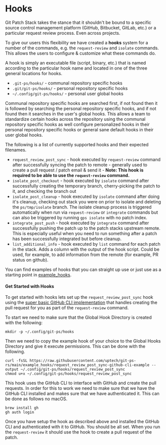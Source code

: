 # Hooks

Git Patch Stack takes the stance that it shouldn't be bound to a specific
source control management platform (GitHub, Bitbucket, GitLab, etc.) or a
particular request review process. Even across projects.

To give our users this flexibility we have created a **hooks** system for a
number of the commands, e.g. the `request-review` and `isolate` commands. This
allows the users to configure & customize what these commands do.

A hook is simply an executable file (script, binary, etc.) that is named
according to the particular hook name and located in one of the three general
locations for hooks.

- `.git-ps/hooks/` - communal repository specific hooks
- `.git/git-ps/hooks/` - personal repository specific hooks
- `~/.config/git-ps/hooks/` - personal user global hooks

Communal repository specific hooks are searched first, if not found then it
is followed by searching the personal repository specific hooks, and if not
found then it searches in the user's global hooks. This allows a team to
standardize certain hooks across the repository using the communal repository
specific hooks as well configure personalized hooks in their personal
repository specific hooks or general sane default hooks in their user global
hooks.

The following is a list of currently supported hooks and their expected
filenames.

- `request_review_post_sync` - hook executed by `request-review` command after
	successfully syncing the patch to remote - generally used to create a pull
	request / patch email & send it - **Note: This hook is required to be able
	to use the `request-review` command.**
- `isolate_post_checkout` - hook executed by `isolate` command after
	successfully creating the temporary branch, cherry-picking the patch to it,
	and checking the branch out
- `isolate_post_cleanup` - hook executed by `isolate` command after doing it's
	cleanup, checking out stack you were on prior to isolate and deleting the
	`ps/tmp/isolate` branch. The isolate cleanup process is triggered
	automatically when run via `request-review` or `integrate` commands but can
	also be triggered by running `gps isolate` with no patch index.
- `integrate_post_push` - hook executed by `integrate` command after
	successfully pushing the patch up to the patch stacks upstream remote.
	This is especially useful when you need to run something after a patch
	has been successfully integrated but before cleanup.
- `list_additional_info` - hook executed by `list` command for each patch in
  the stack. Adds a column with the output of the hook script. Could be used,
	for example, to add information from the remote (for example, PR status on github).

You can find examples of hooks that you can straight up use or just use as a
starting point in [example_hooks](https://github.com/uptech/git-ps-rs/tree/main/example_hooks).

#### Get Started with Hooks

To get started with hooks lets set up the `request_review_post_sync` hook using
the [super basic GitHub CLI
implementation](https://github.com/uptech/git-ps-rs/tree/main/example_hooks/request_review_post_sync-github-cli-example)
that handles creating the pull request for you as part of the `request-review`
command. 

To start we need to make sure that the Global Hook Directory is created with
the following:

```
mkdir -p ~/.config/git-ps/hooks
```

Then we need to copy the example hook of your choice to the Global Hooks
Directory and give it execute permissions. This can be done with the following.

```
curl -fsSL https://raw.githubusercontent.com/uptech/git-ps-rs/main/example_hooks/request_review_post_sync-github-cli-example --output ~/.config/git-ps/hooks/request_review_post_sync
chmod u+x ~/.config/git-ps/hooks/request_review_post_sync
```

This hook uses the GitHub CLI to interface with GitHub and create the pull
requests. In order for this to work we need to make sure that we have the
GitHub CLI installed and makes sure that we have authenticated it. This can be
done as follows no macOS.

```
brew install gh
gh auth login
```

Once you have setup the hook as described above and installed the GitHub CLI
and authenticated with it to GitHub. You should be all set. When you run the
`request-review` it should use the hook to create a pull request of the patch.
